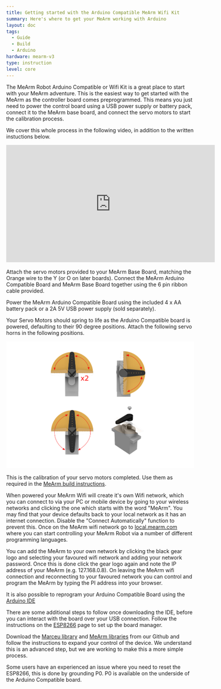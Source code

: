 ```yaml
---
title: Getting started with the Arduino Compatible MeArm Wifi Kit
summary: Here's where to get your MeArm working with Arduino
layout: doc
tags:
  - Guide
  - Build
  - Arduino
hardware: mearm-v3
type: instruction
level: core
---
```


The MeArm Robot Arduino Compatible or Wifi Kit is a great place to start with your MeArm adventure. This is the easiest way to get started with the MeArm as the controller board comes preprogrammed. This means you just need to power the control board using a USB power supply or battery pack, connect it to the MeArm base board, and connect the servo motors to start the calibration process.

We cover this whole process in the following video, in addition to the written instuctions below.

<iframe width="560" height="315" src="https://www.youtube.com/embed/sPdbs9b5udQ" frameborder="0" allow="accelerometer; autoplay; encrypted-media; gyroscope; picture-in-picture" allowfullscreen></iframe>

Attach the servo motors provided to your MeArm Base Board, matching the Orange wire to the Y (or O on later boards). Connect the MeArm Arduino Compatible Board and MeArm Base Board together using the 6 pin ribbon cable provided.

Power the MeArm Arduino Compatible Board using the included 4 x AA battery pack or a 2A 5V USB power supply (sold separately).

Your Servo Motors should spring to life as the Arduino Compatible board is powered, defaulting to their 90 degree positions. Attach the following servo horns in the following positions.

![](/assets/docs/mearm-microbit-setup/Servoset.png) 

This is the calibration of your servo motors completed. Use them as required in the [MeArm build instructions](https://learn.mime.co.uk/docs/building-the-mearm-v3).

When powered your MeArm Wifi will create it's own Wifi network, which you can connect to via your PC or mobile device by going to your wireless networks and clicking the one which starts with the word "MeArm". You may find that your device defaults back to your local network as it has an internet connection. Disable the "Connect Automatically" function to prevent this. Once on the MeArm wifi network go to [local.mearm.com](http://local.mearm.com) where you can start controlling your MeArm Robot via a number of different programming languages. 

You can add the MeArm to your own network by clicking the black gear logo and selecting your favoured wifi network and adding your network password. Once this is done click the gear logo again and note the IP address of your MeArm (e.g. 127.168.0.8). On leaving the MeArm wifi connection and reconnecting to your favoured network you can control and program the MeArm by typing the PI address into your browser.


It is also possible to reprogram your Arduino Compatible Board using the [Arduino IDE](https://www.arduino.cc/en/main/software)

There are some additional steps to follow once downloading the IDE, before you can interact with the board over your USB connection. Follow the instructions on the [ESP8266](http://esp8266.github.io/Arduino/versions/2.3.0/doc/installing.html) page to set up the board manager. 

Download the [Marceu library](https://github.com/mimeindustries/Marceau) and [MeArm libraries](https://github.com/mimeindustries/MeArm-Arduino) from our Github and follow the instructions to expand your control of the device. We understand this is an advanced step, but we are working to make this a more simple process.

Some users have an experienced an issue where you need to reset the ESP8266, this is done by grounding P0. P0 is available on the underside of the Arduino Compatible board.

